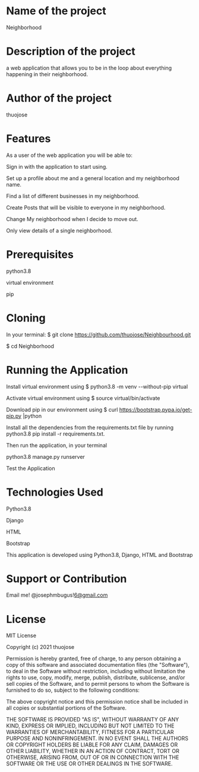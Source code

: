 # Name of the project
Neighborhood

# Description of the project
a web application that allows you to be in the loop about everything happening in their neighborhood.

# Author of the project
thuojose

# Features
As a user of the web application you will be able to:

Sign in with the application to start using.

Set up a profile about me and a general location and my neighborhood name.

Find a list of different businesses in my neighborhood.

Create Posts that will be visible to everyone in my neighborhood.

Change My neighborhood when I decide to move out.

Only view details of a single neighborhood.
# Prerequisites
python3.8

virtual environment

pip

# Cloning
In your terminal:
$ git clone https://github.com/thuojose/Neighbourhood.git

$ cd Neighborhood

# Running the Application
Install virtual environment using $ python3.8 -m venv --without-pip virtual

Activate virtual environment using $ source virtual/bin/activate

Download pip in our environment using $ curl https://bootstrap.pypa.io/get-pip.py |python

Install all the dependencies from the requirements.txt file by running python3.8 pip install -r requirements.txt.

Then run the application, in your terminal

python3.8 manage.py runserver

Test the Application

# Technologies Used
Python3.8

Django

HTML

Bootstrap

This application is developed using Python3.8, Django, HTML and Bootstrap

# Support or Contribution
Email me! @josephmbugus!6@gmail.com

# License
MIT License

Copyright (c) 2021 thuojose

Permission is hereby granted, free of charge, to any person obtaining a copy of this software and associated documentation files (the "Software"), to deal in the Software without restriction, including without limitation the rights to use, copy, modify, merge, publish, distribute, sublicense, and/or sell copies of the Software, and to permit persons to whom the Software is furnished to do so, subject to the following conditions:

The above copyright notice and this permission notice shall be included in all copies or substantial portions of the Software.

THE SOFTWARE IS PROVIDED "AS IS", WITHOUT WARRANTY OF ANY KIND, EXPRESS OR IMPLIED, INCLUDING BUT NOT LIMITED TO THE WARRANTIES OF MERCHANTABILITY, FITNESS FOR A PARTICULAR PURPOSE AND NONINFRINGEMENT. IN NO EVENT SHALL THE AUTHORS OR COPYRIGHT HOLDERS BE LIABLE FOR ANY CLAIM, DAMAGES OR OTHER LIABILITY, WHETHER IN AN ACTION OF CONTRACT, TORT OR OTHERWISE, ARISING FROM, OUT OF OR IN CONNECTION WITH THE SOFTWARE OR THE USE OR OTHER DEALINGS IN THE SOFTWARE.
